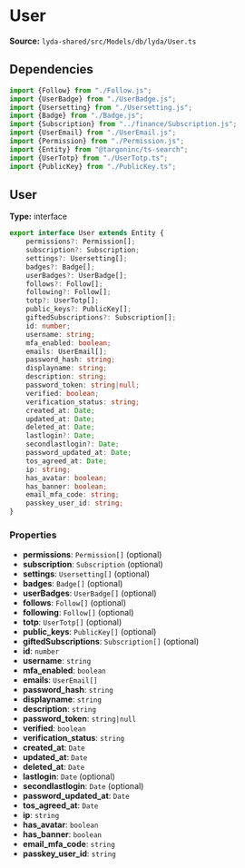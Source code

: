 # User

**Source:** `lyda-shared/src/Models/db/lyda/User.ts`

## Dependencies

```typescript
import {Follow} from "./Follow.js";
import {UserBadge} from "./UserBadge.js";
import {Usersetting} from "./Usersetting.js";
import {Badge} from "./Badge.js";
import {Subscription} from "../finance/Subscription.js";
import {UserEmail} from "./UserEmail.js";
import {Permission} from "./Permission.js";
import {Entity} from "@targoninc/ts-search";
import {UserTotp} from "./UserTotp.ts";
import {PublicKey} from "./PublicKey.ts";
```

## User

**Type:** interface

```typescript
export interface User extends Entity {
    permissions?: Permission[];
    subscription?: Subscription;
    settings?: Usersetting[];
    badges?: Badge[];
    userBadges?: UserBadge[];
    follows?: Follow[];
    following?: Follow[];
    totp?: UserTotp[];
    public_keys?: PublicKey[];
    giftedSubscriptions?: Subscription[];
    id: number;
    username: string;
    mfa_enabled: boolean;
    emails: UserEmail[];
    password_hash: string;
    displayname: string;
    description: string;
    password_token: string|null;
    verified: boolean;
    verification_status: string;
    created_at: Date;
    updated_at: Date;
    deleted_at: Date;
    lastlogin?: Date;
    secondlastlogin?: Date;
    password_updated_at: Date;
    tos_agreed_at: Date;
    ip: string;
    has_avatar: boolean;
    has_banner: boolean;
    email_mfa_code: string;
    passkey_user_id: string;
}
```

### Properties

- **permissions**: `P​e​r​m​i​s​s​i​o​n[]` (optional)
- **subscription**: `S​u​b​s​c​r​i​p​t​i​o​n` (optional)
- **settings**: `U​s​e​r​s​e​t​t​i​n​g[]` (optional)
- **badges**: `B​a​d​g​e[]` (optional)
- **userBadges**: `U​s​e​r​B​a​d​g​e[]` (optional)
- **follows**: `F​o​l​l​o​w[]` (optional)
- **following**: `F​o​l​l​o​w[]` (optional)
- **totp**: `U​s​e​r​T​o​t​p[]` (optional)
- **public_keys**: `P​u​b​l​i​c​K​e​y[]` (optional)
- **giftedSubscriptions**: `S​u​b​s​c​r​i​p​t​i​o​n[]` (optional)
- **id**: `number`
- **username**: `string`
- **mfa_enabled**: `boolean`
- **emails**: `U​s​e​r​E​m​a​i​l[]`
- **password_hash**: `string`
- **displayname**: `string`
- **description**: `string`
- **password_token**: `string|null`
- **verified**: `boolean`
- **verification_status**: `string`
- **created_at**: `D​a​t​e`
- **updated_at**: `D​a​t​e`
- **deleted_at**: `D​a​t​e`
- **lastlogin**: `D​a​t​e` (optional)
- **secondlastlogin**: `D​a​t​e` (optional)
- **password_updated_at**: `D​a​t​e`
- **tos_agreed_at**: `D​a​t​e`
- **ip**: `string`
- **has_avatar**: `boolean`
- **has_banner**: `boolean`
- **email_mfa_code**: `string`
- **passkey_user_id**: `string`

